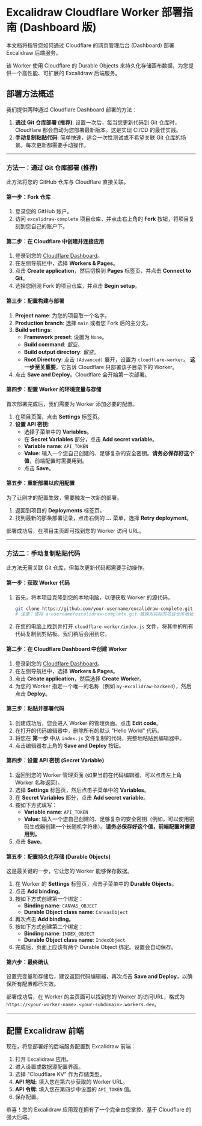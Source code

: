 # Excalidraw Cloudflare Worker 部署指南 (Dashboard 版)

本文档将指导您如何通过 Cloudflare 的网页管理后台 (Dashboard) 部署 Excalidraw 后端服务。

该 Worker 使用 Cloudflare 的 Durable Objects 来持久化存储画布数据，为您提供一个高性能、可扩展的 Excalidraw 后端服务。

## 部署方法概述

我们提供两种通过 Cloudflare Dashboard 部署的方法：

1.  **通过 Git 仓库部署 (推荐)**: 设置一次后，每当您更新代码到 Git 仓库时，Cloudflare 都会自动为您部署最新版本。这是实现 CI/CD 的最佳实践。
2.  **手动复制粘贴代码**: 简单快速，适合一次性测试或不希望关联 Git 仓库的场景。每次更新都需要手动操作。

---

### 方法一：通过 Git 仓库部署 (推荐)

此方法将您的 GitHub 仓库与 Cloudflare 直接关联。

#### 第一步：Fork 仓库

1.  登录您的 GitHub 账户。
2.  访问 `excalidraw-complete` 项目仓库，并点击右上角的 **Fork** 按钮，将项目复刻到您自己的账户下。

#### 第二步：在 Cloudflare 中创建并连接应用

1.  登录到您的 [Cloudflare Dashboard](https://dash.cloudflare.com/)。
2.  在左侧导航栏中，选择 **Workers & Pages**。
3.  点击 **Create application**，然后切换到 **Pages** 标签页，并点击 **Connect to Git**。
4.  选择您刚刚 Fork 的项目仓库，并点击 **Begin setup**。

#### 第三步：配置构建与部署

1.  **Project name**: 为您的项目取一个名字。
2.  **Production branch**: 选择 `main` 或者您 Fork 后的主分支。
3.  **Build settings**:
    -   **Framework preset**: 设置为 `None`。
    -   **Build command**: *留空*。
    -   **Build output directory**: *留空*。
    -   **Root Directory**: 点击 `(Advanced)` 展开，设置为 `cloudflare-worker`。 **这一步至关重要**，它告诉 Cloudflare 只部署该子目录下的 Worker。
4.  点击 **Save and Deploy**。Cloudflare 会开始第一次部署。

#### 第四步：配置 Worker 的环境变量与存储

首次部署完成后，我们需要为 Worker 添加必要的配置。

1.  在项目页面，点击 **Settings** 标签页。
2.  **设置 API 密钥**:
    -   选择子菜单中的 **Variables**。
    -   在 **Secret Variables** 部分，点击 **Add secret variable**。
    -   **Variable name**: `API_TOKEN`
    -   **Value**: 输入一个您自己创建的、足够复杂的安全密钥。**请务必保存好这个值**，前端配置时需要用到。
    -   点击 **Save**。

#### 第五步：重新部署以应用配置

为了让刚才的配置生效，需要触发一次新的部署。

1.  返回到项目的 **Deployments** 标签页。
2.  找到最新的那条部署记录，点击右侧的 **...** 菜单，选择 **Retry deployment**。

部署成功后，在项目主页即可找到您的 Worker 访问 URL。

---

### 方法二：手动复制粘贴代码

此方法无需关联 Git 仓库，但每次更新代码都需要手动操作。

#### 第一步：获取 Worker 代码

1.  首先，将本项目克隆到您的本地电脑，以便获取 Worker 的源代码。
    ```bash
    git clone https://github.com/your-username/excalidraw-complete.git
    # 注意：请将 a-username/excalidraw-complete.git 替换为实际的项目仓库地址
    ```
2.  在您的电脑上找到并打开 `cloudflare-worker/index.js` 文件，将其中的所有代码复制到剪贴板。我们稍后会用到它。

#### 第二步：在 Cloudflare Dashboard 中创建 Worker

1.  登录到您的 [Cloudflare Dashboard](https://dash.cloudflare.com/)。
2.  在左侧导航栏中，选择 **Workers & Pages**。
3.  点击 **Create application**，然后选择 **Create Worker**。
4.  为您的 Worker 指定一个唯一的名称（例如 `my-excalidraw-backend`），然后点击 **Deploy**。

#### 第三步：粘贴并部署代码

1.  创建成功后，您会进入 Worker 的管理页面。点击 **Edit code**。
2.  在打开的代码编辑器中，删除所有的默认 "Hello World" 代码。
3.  将您在 **第一步** 中从 `index.js` 文件复制的代码，完整地粘贴到编辑器中。
4.  点击编辑器右上角的 **Save and Deploy** 按钮。

#### 第四步：设置 API 密钥 (Secret Variable)

1.  返回到您的 Worker 管理页面 (如果当前在代码编辑器，可以点击左上角 Worker 名称返回)。
2.  选择 **Settings** 标签页，然后点击子菜单中的 **Variables**。
3.  在 **Secret Variables** 部分，点击 **Add secret variable**。
4.  按如下方式填写：
    -   **Variable name**: `API_TOKEN`
    -   **Value**: 输入一个您自己创建的、足够复杂的安全密钥（例如，可以使用密码生成器创建一个长随机字符串）。**请务必保存好这个值，前端配置时需要用到。**
5.  点击 **Save**。

#### 第五步：配置持久化存储 (Durable Objects)

这是最关键的一步，它让您的 Worker 能够保存数据。

1.  在 Worker 的 **Settings** 标签页，点击子菜单中的 **Durable Objects**。
2.  点击 **Add binding**。
3.  按如下方式创建第一个绑定：
    -   **Binding name**: `CANVAS_OBJECT`
    -   **Durable Object class name**: `CanvasObject`
4.  再次点击 **Add binding**。
5.  按如下方式创建第二个绑定：
    -   **Binding name**: `INDEX_OBJECT`
    -   **Durable Object class name**: `IndexObject`
6.  完成后，页面上应该有两个 Durable Object 绑定。设置会自动保存。

#### 第六步：最终确认

设置完变量和存储后，建议返回代码编辑器，再次点击 **Save and Deploy**，以确保所有配置都已生效。

部署成功后，在 Worker 的主页面可以找到您的 Worker 的访问URL，格式为 `https://<your-worker-name>.<your-subdomain>.workers.dev`。

---

## 配置 Excalidraw 前端

现在，将您部署好的后端服务配置到 Excalidraw 前端：

1.  打开 Excalidraw 应用。
2.  进入设置或数据源配置界面。
3.  选择 "Cloudflare KV" 作为存储类型。
4.  **API 地址**: 填入您在第六步获取的 Worker URL。
5.  **API 令牌**: 填入您在第四步中设置的 `API_TOKEN` 值。
6.  保存配置。

恭喜！您的 Excalidraw 应用现在拥有了一个完全由您掌控、基于 Cloudflare 的强大后端。

